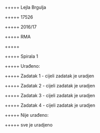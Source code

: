 +++++ Lejla Brgulja

+++++ 17526

+++++ 2016/17

+++++ RMA

+++++

+++++ Spirala 1

+++++ Urađeno: 

+++++ Zadatak 1 - cijeli zadatak je uradjen

+++++ Zadatak 2 - cijeli zadatak je uradjen

+++++ Zadatak 3 - cijeli zadatak je uradjen

+++++ Zadatak 4 - cijeli zadatak je uradjen

+++++ Nije urađeno:

+++++ sve je uradjeno